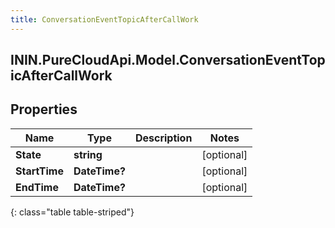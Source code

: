 ```yaml
---
title: ConversationEventTopicAfterCallWork
---
```

## ININ.PureCloudApi.Model.ConversationEventTopicAfterCallWork

## Properties

|Name | Type | Description | Notes|
|------------ | ------------- | ------------- | -------------|
| **State** | **string** |  | [optional] |
| **StartTime** | **DateTime?** |  | [optional] |
| **EndTime** | **DateTime?** |  | [optional] |
{: class="table table-striped"}


